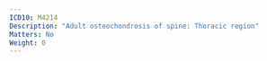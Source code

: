 ```yaml
---
ICD10: M4214
Description: "Adult osteochondrosis of spine: Thoracic region"
Matters: No
Weight: 0
---
```

